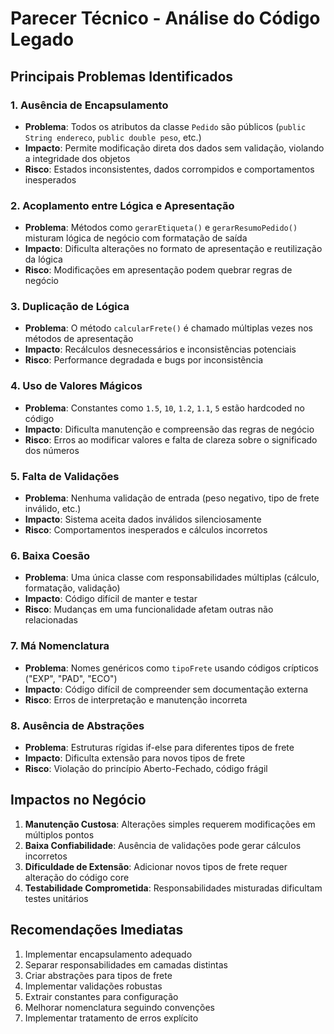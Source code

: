 # Parecer Técnico - Análise do Código Legado

## Principais Problemas Identificados

### 1. Ausência de Encapsulamento
- **Problema**: Todos os atributos da classe `Pedido` são públicos (`public String endereco`, `public double peso`, etc.)
- **Impacto**: Permite modificação direta dos dados sem validação, violando a integridade dos objetos
- **Risco**: Estados inconsistentes, dados corrompidos e comportamentos inesperados

### 2. Acoplamento entre Lógica e Apresentação
- **Problema**: Métodos como `gerarEtiqueta()` e `gerarResumoPedido()` misturam lógica de negócio com formatação de saída
- **Impacto**: Dificulta alterações no formato de apresentação e reutilização da lógica
- **Risco**: Modificações em apresentação podem quebrar regras de negócio

### 3. Duplicação de Lógica
- **Problema**: O método `calcularFrete()` é chamado múltiplas vezes nos métodos de apresentação
- **Impacto**: Recálculos desnecessários e inconsistências potenciais
- **Risco**: Performance degradada e bugs por inconsistência

### 4. Uso de Valores Mágicos
- **Problema**: Constantes como `1.5`, `10`, `1.2`, `1.1`, `5` estão hardcoded no código
- **Impacto**: Dificulta manutenção e compreensão das regras de negócio
- **Risco**: Erros ao modificar valores e falta de clareza sobre o significado dos números

### 5. Falta de Validações
- **Problema**: Nenhuma validação de entrada (peso negativo, tipo de frete inválido, etc.)
- **Impacto**: Sistema aceita dados inválidos silenciosamente
- **Risco**: Comportamentos inesperados e cálculos incorretos

### 6. Baixa Coesão
- **Problema**: Uma única classe com responsabilidades múltiplas (cálculo, formatação, validação)
- **Impacto**: Código difícil de manter e testar
- **Risco**: Mudanças em uma funcionalidade afetam outras não relacionadas

### 7. Má Nomenclatura
- **Problema**: Nomes genéricos como `tipoFrete` usando códigos crípticos ("EXP", "PAD", "ECO")
- **Impacto**: Código difícil de compreender sem documentação externa
- **Risco**: Erros de interpretação e manutenção incorreta

### 8. Ausência de Abstrações
- **Problema**: Estruturas rígidas if-else para diferentes tipos de frete
- **Impacto**: Dificulta extensão para novos tipos de frete
- **Risco**: Violação do princípio Aberto-Fechado, código frágil

## Impactos no Negócio

1. **Manutenção Custosa**: Alterações simples requerem modificações em múltiplos pontos
2. **Baixa Confiabilidade**: Ausência de validações pode gerar cálculos incorretos
3. **Dificuldade de Extensão**: Adicionar novos tipos de frete requer alteração do código core
4. **Testabilidade Comprometida**: Responsabilidades misturadas dificultam testes unitários

## Recomendações Imediatas

1. Implementar encapsulamento adequado
2. Separar responsabilidades em camadas distintas
3. Criar abstrações para tipos de frete
4. Implementar validações robustas
5. Extrair constantes para configuração
6. Melhorar nomenclatura seguindo convenções
7. Implementar tratamento de erros explícito
